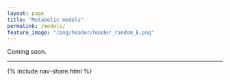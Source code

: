 ```yaml
---
layout: page
title: "Metabolic models"
permalink: /models/
feature_image: "/png/header/header_random_E.png"
---
```


Coming soon.

-----

{% include nav-share.html %}  
